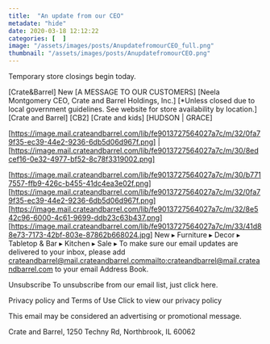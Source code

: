 ```yaml
---
title:  "An update from our CEO"
metadate: "hide"
date: 2020-03-18 12:12:22
categories: [  ]
image: "/assets/images/posts/AnupdatefromourCEO_full.png"
thumbnail: "/assets/images/posts/AnupdatefromourCEO.png"
---
```


Temporary store closings begin today.
 ‌ ‌ ‌ ‌ ‌ ‌ ‌ ‌ ‌ ‌ ‌ ‌ ‌ ‌ ‌ ‌ ‌ ‌ ‌ ‌ ‌ ‌ ‌ ‌ ‌ ‌ ‌ ‌ ‌ ‌ ‌ ‌ ‌ ‌ ‌ ‌ ‌ ‌ ‌ ‌ ‌ ‌ ‌ ‌ ‌ ‌ ‌ ‌ ‌ ‌ ‌ ‌ ‌ ‌ ‌ ‌ ‌ ‌ ‌ ‌ ‌ ‌ ‌ ‌ ‌ ‌  ‌ ‌ ‌ ‌ ‌ ‌ ‌ ‌ ‌ ‌ ‌ ‌  ‌ ‌ ‌ ‌ ‌ ‌ ‌ ‌ ‌ ‌ ‌ ‌ ‌ ‌ ‌ ‌ ‌ ‌ ‌ ‌ ‌ ‌ ‌ ‌ ‌ ‌ ‌ ‌ ‌ ‌ ‌ ‌ ‌ ‌ ‌ ‌ ‌ ‌ ‌ ‌ ‌ ‌ ‌ ‌ ‌ ‌ ‌ ‌ ‌ ‌ ‌ ‌ ‌ ‌  ‌ ‌ ‌ ‌ ‌ ‌ ‌ ‌ ‌ ‌ ‌ ‌ ‌ ‌ ‌ ‌ ‌ ‌ ‌ ‌ ‌ ‌ ‌ ‌  ‌ ‌ ‌ ‌ ‌ ‌ ‌ ‌ ‌ ‌ ‌ ‌ ‌ ‌ ‌ ‌ ‌ ‌ ‌ ‌ ‌ ‌ ‌ ‌ ‌ ‌ ‌ ‌ ‌ ‌ ‌ ‌ ‌ ‌ ‌ ‌ ‌ ‌ ‌ ‌ ‌ ‌  ‌ ‌ ‌ ‌ ‌ ‌ ‌ ‌ ‌ ‌ ‌ ‌ ‌ ‌ ‌ ‌ ‌ ‌ ‌ ‌ ‌ ‌ ‌ ‌ ‌ ‌ ‌ ‌ ‌ ‌ ‌ ‌ ‌ ‌ ‌ ‌  ‌ ‌ ‌ ‌ ‌ ‌ ‌ ‌ ‌ ‌ ‌ ‌ ‌ ‌ ‌ ‌ ‌ ‌ ‌ ‌ ‌ ‌ ‌ ‌ ‌ ‌ ‌ ‌ ‌ ‌  ‌ ‌ ‌ ‌ ‌ ‌ ‌ ‌ ‌ ‌ ‌ ‌ ‌ ‌ ‌ ‌ ‌ ‌ ‌ ‌ ‌ ‌ ‌ ‌ ‌ ‌ ‌ ‌ ‌ ‌ ‌ ‌ ‌ ‌ ‌ ‌ ‌ ‌ ‌ ‌ ‌ ‌ ‌ ‌ ‌ ‌ ‌ ‌

[Crate&Barrel]
New
[A MESSAGE TO OUR CUSTOMERS]
[Neela Montgomery CEO, Crate and Barrel Holdings, Inc.]
[*Unless closed due to local government guidelines. See website for store availability by location.]
[Crate and Barrel]
[CB2]
[Crate and kids]
[HUDSON | GRACE]

[https://image.mail.crateandbarrel.com/lib/fe9013727564027a7c/m/32/0fa79f35-ec39-44e2-9236-6db5d06d967f.png]
        |
[https://image.mail.crateandbarrel.com/lib/fe9013727564027a7c/m/30/8edcef16-0e32-4977-bf52-8c78f3319002.png]

[https://image.mail.crateandbarrel.com/lib/fe9013727564027a7c/m/30/b7717557-ffb9-426c-b455-41dc4ea3e02f.png]
[https://image.mail.crateandbarrel.com/lib/fe9013727564027a7c/m/32/0fa79f35-ec39-44e2-9236-6db5d06d967f.png]
[https://image.mail.crateandbarrel.com/lib/fe9013727564027a7c/m/32/8e542c96-6000-4c61-9699-ddb23c63b437.png]
[https://image.mail.crateandbarrel.com/lib/fe9013727564027a7c/m/33/41d88e73-7173-42bf-803e-87862b668024.jpg]
New ▸
Furniture ▸
Decor ▸
Tabletop & Bar ▸
Kitchen ▸
Sale ▸
To make sure our email updates are delivered to your inbox, please add crateandbarrel@mail.crateandbarrel.com<mailto:crateandbarrel@mail.crateandbarrel.com> to your email Address Book.

Unsubscribe
To unsubscribe from our email list, just click here.

Privacy policy and Terms of Use
Click to view our privacy policy

This email may be considered an advertising or promotional message.

Crate and Barrel, 1250 Techny Rd, Northbrook, IL 60062



